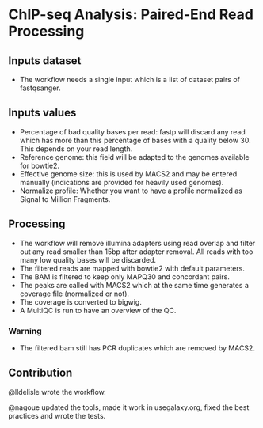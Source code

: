 # ChIP-seq Analysis: Paired-End Read Processing

## Inputs dataset

- The workflow needs a single input which is a list of dataset pairs of fastqsanger.

## Inputs values

- Percentage of bad quality bases per read: fastp will discard any read which has more than this percentage of bases with a quality below 30. This depends on your read length.
- Reference genome: this field will be adapted to the genomes available for bowtie2.
- Effective genome size: this is used by MACS2 and may be entered manually (indications are provided for heavily used genomes).
- Normalize profile: Whether you want to have a profile normalized as Signal to Million Fragments.

## Processing

- The workflow will remove illumina adapters using read overlap and filter out any read smaller than 15bp after adapter removal. All reads with too many low quality bases will be discarded.
- The filtered reads are mapped with bowtie2 with default parameters.
- The BAM is filtered to keep only MAPQ30 and concordant pairs.
- The peaks are called with MACS2 which at the same time generates a coverage file (normalized or not).
- The coverage is converted to bigwig.
- A MultiQC is run to have an overview of the QC.

### Warning

- The filtered bam still has PCR duplicates which are removed by MACS2.

## Contribution

@lldelisle wrote the workflow.

@nagoue updated the tools, made it work in usegalaxy.org, fixed the best practices and wrote the tests.
